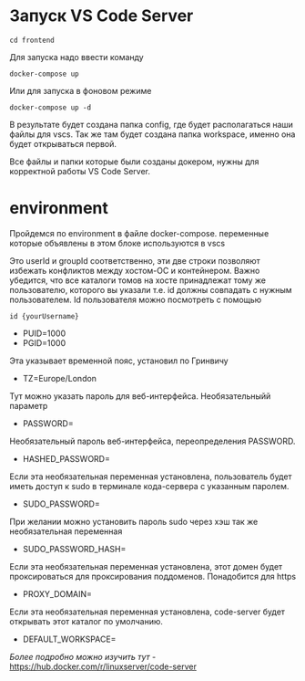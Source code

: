 # Запуск VS Code Server 

```
cd frontend
```

Для запуска надо ввести команду

```
docker-compose up
```
Или для запуска в фоновом режиме 
```
docker-compose up -d
```

В результате будет создана папка config, где будет располагаться наши файлы для vscs. Так же там будет создана папка workspace, именно она будет открываться первой.

Все файлы и папки которые были созданы докером, нужны для корректной работы VS Code Server.

# environment
Пройдемся по environment в файле docker-compose.
переменные которые объявлены в этом блоке используются в vscs

Это userId и groupId соответственно, эти две строки позволяют избежать конфликтов между хостом-ОС и контейнером. 
Важно убедится, что все каталоги томов на хосте принадлежат тому же пользователю, которого вы указали т.е. id должны совпадать с нужным пользователем. 
Id пользователя можно посмотреть с помощью 
```
id {yourUsername}
```
 - PUID=1000  
 - PGID=1000
      
Эта указывает временной пояс, установил по Гринвичу 
- TZ=Europe/London

Тут можно указать пароль для веб-интерфейса. Необязательныйй параметр
- PASSWORD=
      
Необязательный пароль веб-интерфейса, переопределения PASSWORD.
 - HASHED_PASSWORD= 
      

Если эта необязательная переменная установлена, пользователь будет иметь доступ к sudo в терминале кода-сервера с указанным паролем.
- SUDO_PASSWORD=
 
При желании можно установить пароль sudo через хэш так же необязательная переменная
 - SUDO_PASSWORD_HASH= 
      
Если эта необязательная переменная установлена, этот домен будет проксироваться для проксирования поддоменов. Понадобится для https
- PROXY_DOMAIN=
      
Если эта необязательная переменная установлена, code-server будет открывать этот каталог по умолчанию.
- DEFAULT_WORKSPACE=

*Более подробно можно изучить тут* - https://hub.docker.com/r/linuxserver/code-server
